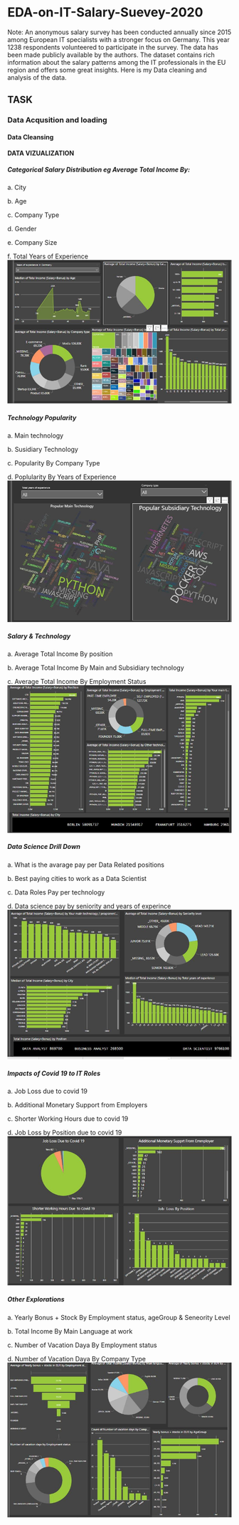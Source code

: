 # EDA-on-IT-Salary-Suevey-2020

Note: An anonymous salary survey has been conducted annually since 2015 among European IT specialists with a stronger focus on Germany. 
This year 1238 respondents volunteered to participate in the survey. The data has been made publicly available by the authors.
The dataset contains rich information about the salary patterns among the IT professionals in the EU region and offers some great insights. Here  is my Data cleaning and analysis of the data.

## TASK

### Data Acqusition and loading

#### Data Cleansing

#### DATA VIZUALIZATION

##### Categorical Salary Distribution eg Average Total Income By:

a. City

b. Age

c. Company Type

d. Gender

e. Company Size

f. Total Years of Experience
![1](https://github.com/Owinoh-victor/EDA-on-IT-Salary-Suevey-2020/blob/main/screenshot/s1.JPG)

##### Technology Popularity

a. Main technology

b. Susidiary Technology

c. Popularity By Company Type

d. Poplularity By Years of Experience
![2](https://github.com/Owinoh-victor/EDA-on-IT-Salary-Suevey-2020/blob/main/screenshot/s2.JPG)

##### Salary & Technology

a. Average Total Income By position

b. Average Total Income By Main and Subsidiary technology

c. Average Total Income By Employment Status
![3](https://github.com/Owinoh-victor/EDA-on-IT-Salary-Suevey-2020/blob/main/screenshot/s3.JPG)

##### Data Science Drill Down

a. What is the avarage pay per Data Related positions

b. Best paying cities to work as a Data Scientist

c. Data Roles Pay per technology

d. Data science pay by seniority and years of experince
![4](https://github.com/Owinoh-victor/EDA-on-IT-Salary-Suevey-2020/blob/main/screenshot/s4.JPG)

##### Impacts of Covid 19 to IT Roles

a. Job Loss due to covid 19

b. Additional Monetary Support from Employers

c. Shorter Working Hours due to covid 19

d. Job Loss by Position due to covid 19
![5](https://github.com/Owinoh-victor/EDA-on-IT-Salary-Suevey-2020/blob/main/screenshot/s5.JPG)

##### Other Explorations

a. Yearly Bonus + Stock By Employment status, ageGroup & Seneority Level

b. Total Income By Main Language at work

c. Number of Vacation Daya By Employment status

d. Number of Vacation Daya By Company Type
![6](https://github.com/Owinoh-victor/EDA-on-IT-Salary-Suevey-2020/blob/main/screenshot/s6.JPG)
